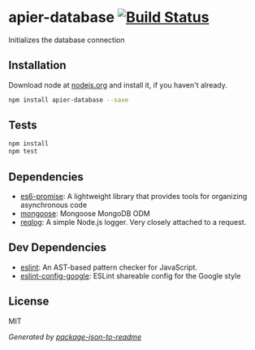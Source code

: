 # apier-database [![Build Status](https://travis-ci.org/Knorcedger/apier-database.png?branch=master)](https://travis-ci.org/Knorcedger/apier-database)

Initializes the database connection

## Installation

Download node at [nodejs.org](http://nodejs.org) and install it, if you haven't already.

```sh
npm install apier-database --save
```

## Tests

```sh
npm install
npm test
```

## Dependencies

- [es6-promise](https://github.com/jakearchibald/ES6-Promises): A lightweight library that provides tools for organizing asynchronous code
- [mongoose](https://github.com/Automattic/mongoose): Mongoose MongoDB ODM
- [reqlog](https://github.com/Knorcedger/reqlog): A simple Node.js logger. Very closely attached to a request.

## Dev Dependencies

- [eslint](https://github.com/eslint/eslint): An AST-based pattern checker for JavaScript.
- [eslint-config-google](https://github.com/google/eslint-config-google): ESLint shareable config for the Google style


## License

MIT

_Generated by [package-json-to-readme](https://github.com/zeke/package-json-to-readme)_
